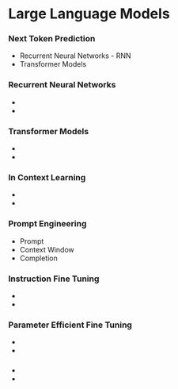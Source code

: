 # Large Language Models

### Next Token Prediction
- Recurrent Neural Networks - RNN
- Transformer Models

### Recurrent Neural Networks
-
-

### Transformer Models
-
-

### In Context Learning
-
-

### Prompt Engineering
- Prompt
- Context Window
- Completion

### Instruction Fine Tuning
-
-

### Parameter Efficient Fine Tuning
-
-

### 
-
-
